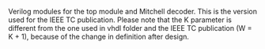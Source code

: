 Verilog modules for the top module and Mitchell decoder. 
This is the version used for the IEEE TC publication. 
Please note that the K parameter is different from the one used in vhdl folder and the IEEE TC publication (W = K + 1), because of the change in definition after design.
